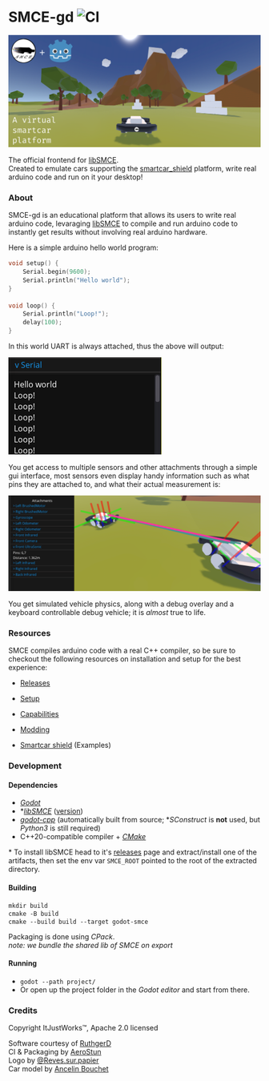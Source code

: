# SMCE-gd ![CI](https://github.com/ItJustWorksTM/smce-gd/workflows/CI/badge.svg) 

![](project/media/images/banner.png)

The official frontend for [libSMCE](https://github.com/ItJustWorksTM/libSMCE).  
Created to emulate cars supporting the [smartcar_shield](https://github.com/platisd/smartcar_shield) platform, write real arduino code and run on it your desktop!

### About
SMCE-gd is an educational platform that allows its users to write real arduino code, levaraging [libSMCE](https://github.com/ItJustWorksTM/libSMCE) to compile and run arduino code to instantly get results without involving real arduino hardware.

Here is a simple arduino hello world program:

```c++
void setup() {
    Serial.begin(9600);
    Serial.println("Hello world");
}

void loop() {
    Serial.println("Loop!");
    delay(100);
}
```

In this world UART is always attached, thus the above will output:

![](project/media/images/SerialOutput.png)

You get access to multiple sensors and other attachments through a simple gui interface, most sensors even display handy information such as what pins they are attached to, and what their actual measurement is:

<img src="project/media/images/sensors.png" alt="drawing" width="800"/>

You get simulated vehicle physics, along with a debug overlay and a keyboard controllable debug vehicle; it is _almost_ true to life.

### Resources

SMCE compiles arduino code with a real C++ compiler, so be sure to checkout the following resources on installation and setup for the best experience:

* [Releases](https://github.com/ItJustWorksTM/smce-gd/releases)
* [Setup](https://github.com/ItJustWorksTM/smce-gd/wiki)
* [Capabilities](https://github.com/ItJustWorksTM/smce-gd/wiki/Vehicle-Capabilities)
* [Modding](https://github.com/ItJustWorksTM/smce-gd/wiki/Modding)

* [Smartcar shield](https://github.com/platisd/smartcar_shield) (Examples)

### Development

#### Dependencies

* _[Godot](https://godotengine.org)_
* *_[libSMCE](https://github.com/ItJustWorksTM/libSMCE)_ ([version]([./CMakeLists.txt#L28](https://github.com/ItJustWorksTM/smce-gd/blob/master/CMakeLists.txt#L28)))
* _[godot-cpp](https://github.com/godotengine/godot-cpp)_ (automatically built from source; *_SConstruct_ is **not** used, but _Python3_ is still required)
* C++20-compatible compiler + _[CMake](https://cmake.org)_

\* To install libSMCE head to it's [releases](https://github.com/ItJustWorksTM/libSMCE/releases) page and extract/install one of the artifacts, then set the env var `SMCE_ROOT` pointed to the root of the extracted directory.

#### Building
```shell
mkdir build
cmake -B build
cmake --build build --target godot-smce
```

Packaging is done using _CPack_.  
_note: we bundle the shared lib of SMCE on export_

#### Running

* `godot --path project/`
* Or open up the project folder in the _Godot editor_ and start from there.

### Credits

Copyright ItJustWorks™, Apache 2.0 licensed  

Software courtesy of [RuthgerD](https://github.com/RuthgerD)  
CI & Packaging by [AeroStun](https://github.com/AeroStun)  
Logo by [@Reves.sur.papier](https://instagram.com/reves.sur.papier/)  
Car model by [Ancelin Bouchet](https://github.com/anbouchet)  
